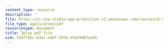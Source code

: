 ```yaml
---
content_type: resource
description: ''
file: https://ol-ocw-studio-app-production.s3.amazonaws.com/courses/8-06-quantum-physics-iii-spring-2018/156f796cb3aca46f5974d3a59d07ea56_Prx5mnE7BUM.pdf
file_type: application/pdf
resourcetype: Document
title: 3play pdf file
uid: 156f796c-b3ac-a46f-5974-d3a59d07ea56
---
```

